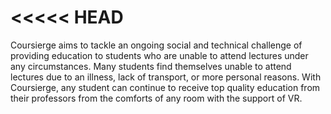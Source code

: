 <<<<< HEAD
=======
Coursierge aims to tackle an ongoing social and technical challenge of providing education to students who are unable to attend lectures under any circumstances. Many students find themselves unable to attend lectures due to an illness, lack of transport, or more personal reasons. With Coursierge, any student can continue to receive top quality education from their professors from the comforts of any room with the support of VR.
